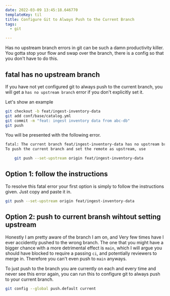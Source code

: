 ```yaml
---
date: 2022-03-09 13:45:18.646770
templateKey: til
title: Configure Git to Always Push to the Current Branch
tags:
  - git

---
```


Has no upstream branch errors in git can be such a damn productivity killer.
You gotta stop your flow and swap over the branch, there is a config so that
you don't have to do this.

## **fatal** has no upstream branch

If you have not yet configured git to always push to the current branch, you
will get a `has no upstream branch` error if you don't explicitly set it.

Let's show an example

``` bash
git checkout -b feat/ingest-inventory-data
git add conf/base/catalog.yml
git commit -m "feat: ingest inventory data from abc-db"
git push
```

You will be presented with the following error.

``` bash
fatal: The current branch feat/ingest-inventory-data has no upstream branch.
To push the current branch and set the remote as upstream, use

    git push --set-upstream origin feat/ingest-inventory-data
```
## Option 1: follow the instructions

To resolve this fatal error your first option is simply to follow the
instructions given.  Just copy and paste it in.

``` bash
git push --set-upstream origin feat/ingest-inventory-data
```

## Option 2: push to current bransh wihtout setting upstream

Honestly I am pretty aware of the branch I am on, and Very few times have I
ever accidently pushed to the wrong branch.  The one that you might have a
bigger chance with a more detrimental effect is `main`, which I will argue you
should have blocked to require a passing `ci`, and potentially reviewers to
merge in.  Therefore you can't even push to `main` anyways.

To just push to the branch you are currently on each and every time and never
see this error again, you can run this to configure git to always push to your
current branch.

``` bash
git config --global push.default current
```
